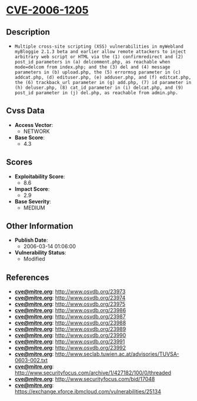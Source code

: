 
# [CVE-2006-1205](https://cve.mitre.org/cgi-bin/cvename.cgi?name=CVE-2006-1205)

## Description

- `Multiple cross-site scripting (XSS) vulnerabilities in myWebland myBloggie 2.1.3 beta and earlier allow remote attackers to inject arbitrary web script or HTML via the (1) confirmredirect and (2) post_id parameters in (a) delcomment.php, as reachable when mode=delcom from index.php; and the (3) del and (4) message parameters in (b) upload.php, the (5) errormsg parameter in (c) addcat.php, (d) edituser.php, (e) adduser.php, and (f) editcat.php, the (6) trackback_url parameter in (g) add.php, (7) id parameter in (h) deluser.php, (8) cat_id parameter in (i) delcat.php, and (9) post_id parameter in (j) del.php, as reachable from admin.php.`

## Cvss Data

- **Access Vector**:
  - NETWORK
- **Base Score**:
  - 4.3

## Scores

- **Exploitability Score**:
  - 8.6
- **Impact Score**:
  - 2.9
- **Base Severity**:
  - MEDIUM

## Other Information

- **Publish Date**:
  - 2006-03-14 01:06:00
- **Vulnerability Status**:
  - Modified

## References

- **cve@mitre.org**: http://www.osvdb.org/23973
- **cve@mitre.org**: http://www.osvdb.org/23974
- **cve@mitre.org**: http://www.osvdb.org/23975
- **cve@mitre.org**: http://www.osvdb.org/23986
- **cve@mitre.org**: http://www.osvdb.org/23987
- **cve@mitre.org**: http://www.osvdb.org/23988
- **cve@mitre.org**: http://www.osvdb.org/23989
- **cve@mitre.org**: http://www.osvdb.org/23990
- **cve@mitre.org**: http://www.osvdb.org/23991
- **cve@mitre.org**: http://www.osvdb.org/23992
- **cve@mitre.org**: http://www.seclab.tuwien.ac.at/advisories/TUVSA-0603-002.txt
- **cve@mitre.org**: http://www.securityfocus.com/archive/1/427182/100/0/threaded
- **cve@mitre.org**: http://www.securityfocus.com/bid/17048
- **cve@mitre.org**: https://exchange.xforce.ibmcloud.com/vulnerabilities/25134
